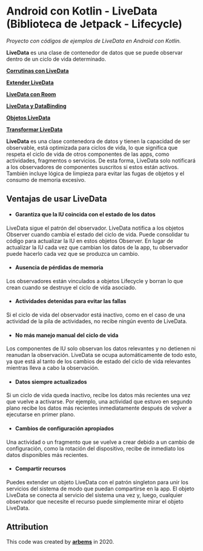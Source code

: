 # Android con Kotlin - LiveData (Biblioteca de Jetpack - Lifecycle)

*Proyecto con códigos de ejemplos de LiveData en Android con Kotlin.*

**LiveData** es una clase de contenedor de datos que se puede observar dentro de un ciclo de vida determinado.

[**Corrutinas con LiveData**]()

[**Extender LiveData**]()

[**LiveData con Room**](https://github.com/arbems/Android-with-Kotlin-Architecture-Components/tree/master/LiveData/LiveData%20con%20Room)

[**LiveData y DataBinding**](https://github.com/arbems/Android-with-Kotlin-Architecture-Components/tree/master/LiveData/LiveData%20y%20DataBinding)

[**Objetos LiveData**](https://github.com/arbems/Android-with-Kotlin-Architecture-Components/tree/master/LiveData/Objetos%20LiveData)

[**Transformar LiveData**](https://github.com/arbems/Android-with-Kotlin-Architecture-Components/tree/master/LiveData/Transformar%20LiveData)

**LiveData** es una clase contenedora de datos y tienen la capacidad de ser observable, está optimizada para ciclos de vida, lo que significa que respeta el ciclo de vida de otros componentes de las apps, como actividades, fragmentos o servicios. De esta forma, LiveData solo notificará a los observadores de componentes suscritos si estos están activos. También incluye lógica de limpieza para evitar las fugas de objetos y el consumo de memoria excesivo.

## Ventajas de usar LiveData

* #### Garantiza que la IU coincida con el estado de los datos
LiveData sigue el patrón del observador. LiveData notifica a los objetos Observer cuando cambia el estado del ciclo de vida. Puede consolidar tu código para actualizar la IU en estos objetos Observer. 
En lugar de actualizar la IU cada vez que cambian los datos de la app, tu observador puede hacerlo cada vez que se produzca un cambio.

* #### Ausencia de pérdidas de memoria
Los observadores están vinculados a objetos Lifecycle y borran lo que crean cuando se destruye el ciclo de vida asociado.

* #### Actividades detenidas para evitar las fallas
Si el ciclo de vida del observador está inactivo, como en el caso de una actividad de la pila de actividades, no recibe ningún evento de LiveData.

* #### No más manejo manual del ciclo de vida
Los componentes de IU solo observan los datos relevantes y no detienen ni reanudan la observación. LiveData se ocupa automáticamente de todo esto, ya que está al tanto de los cambios de estado del ciclo de vida relevantes mientras lleva a cabo la observación.

* #### Datos siempre actualizados
Si un ciclo de vida queda inactivo, recibe los datos más recientes una vez que vuelve a activarse. Por ejemplo, una actividad que estuvo en segundo plano recibe los datos más recientes inmediatamente después de volver a ejecutarse en primer plano.

* #### Cambios de configuración apropiados
Una actividad o un fragmento que se vuelve a crear debido a un cambio de configuración, como la rotación del dispositivo, recibe de inmediato los datos disponibles más recientes.

* #### Compartir recursos
Puedes extender un objeto LiveData con el patrón singleton para unir los servicios del sistema de modo que puedan compartirse en la app. El objeto LiveData se conecta al servicio del sistema una vez y, luego, cualquier observador que necesite el recurso puede simplemente mirar el objeto LiveData.

## Attribution

This code was created by [**arbems**](https://github.com/arbems) in 2020.

